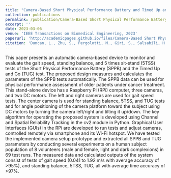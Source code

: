 ```yaml
---
title: "Camera-Based Short Physical Performance Battery and Timed Up and Go Assessment for Older Adults with Cancer"
collection: publications
permalink: /publication/Camera-Based Short Physical Performance Battery and Timed Up and Go Assessment for Older Adults with Cancer
excerpt: ''
date: 2023-03-06
venue: 'IEEE Transactions on Biomedical Engineering, 2023'
paperurl: 'http://academicpages.github.io/files/Camera-Based Short Physical Performance Battery and Timed Up and Go Assessment for Older Adults with Cancer.pdf'
citation: 'Duncan, L., Zhu, S., Pergolotti, M., Giri, S., Salsabili, H., Faezipour, M., ... & Mirbozorgi, S. A. (2023). Camera-Based Short Physical Performance Battery and Timed Up and Go Assessment for Older Adults with Cancer. IEEE Transactions on Biomedical Engineering.'
---
```


This paper presents an automatic camera-based device to monitor and evaluate the gait speed, standing balance, and 5 times sit-stand (5TSS) tests of the Short Physical Performance Battery (SPPB) and the Timed Up and Go (TUG) test. The proposed design measures and calculates the parameters of the SPPB tests automatically. The SPPB data can be used for physical performance assessment of older patients under cancer treatment. This stand-alone device has a Raspberry Pi (RPi) computer, three cameras, and two DC motors. The left and right cameras are used for gait speed tests. The center camera is used for standing balance, 5TSS, and TUG tests and for angle positioning of the camera platform toward the subject using DC motors by turning the camera left/right and tilting it up/down. The key algorithm for operating the proposed system is developed using Channel and Spatial Reliability Tracking in the cv2 module in Python. Graphical User Interfaces (GUIs) in the RPi are developed to run tests and adjust cameras, controlled remotely via smartphone and its Wi-Fi hotspot. We have tested the implemented camera setup prototype and extracted all SPPB and TUG parameters by conducting several experiments on a human subject population of 8 volunteers (male and female, light and dark complexions) in 69 test runs. The measured data and calculated outputs of the system consist of tests of gait speed (0.041 to 1.92 m/s with average accuracy of >95%), and standing balance, 5TSS, TUG, all with average time accuracy of >97%.